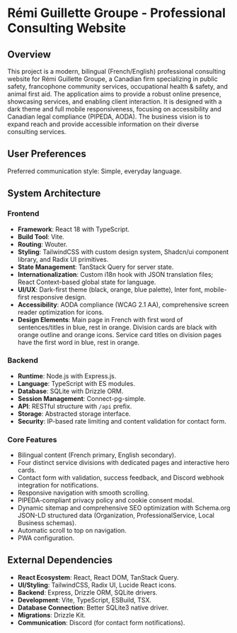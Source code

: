 # Rémi Guillette Groupe - Professional Consulting Website

## Overview
This project is a modern, bilingual (French/English) professional consulting website for Rémi Guillette Groupe, a Canadian firm specializing in public safety, francophone community services, occupational health & safety, and animal first aid. The application aims to provide a robust online presence, showcasing services, and enabling client interaction. It is designed with a dark theme and full mobile responsiveness, focusing on accessibility and Canadian legal compliance (PIPEDA, AODA). The business vision is to expand reach and provide accessible information on their diverse consulting services.

## User Preferences
Preferred communication style: Simple, everyday language.

## System Architecture

### Frontend
- **Framework**: React 18 with TypeScript.
- **Build Tool**: Vite.
- **Routing**: Wouter.
- **Styling**: TailwindCSS with custom design system, Shadcn/ui component library, and Radix UI primitives.
- **State Management**: TanStack Query for server state.
- **Internationalization**: Custom i18n hook with JSON translation files; React Context-based global state for language.
- **UI/UX**: Dark-first theme (black, orange, blue palette), Inter font, mobile-first responsive design.
- **Accessibility**: AODA compliance (WCAG 2.1 AA), comprehensive screen reader optimization for icons.
- **Design Elements**: Main page in French with first word of sentences/titles in blue, rest in orange. Division cards are black with orange outline and orange icons. Service card titles on division pages have the first word in blue, rest in orange.

### Backend
- **Runtime**: Node.js with Express.js.
- **Language**: TypeScript with ES modules.
- **Database**: SQLite with Drizzle ORM.
- **Session Management**: Connect-pg-simple.
- **API**: RESTful structure with `/api` prefix.
- **Storage**: Abstracted storage interface.
- **Security**: IP-based rate limiting and content validation for contact form.

### Core Features
- Bilingual content (French primary, English secondary).
- Four distinct service divisions with dedicated pages and interactive hero cards.
- Contact form with validation, success feedback, and Discord webhook integration for notifications.
- Responsive navigation with smooth scrolling.
- PIPEDA-compliant privacy policy and cookie consent modal.
- Dynamic sitemap and comprehensive SEO optimization with Schema.org JSON-LD structured data (Organization, ProfessionalService, Local Business schemas).
- Automatic scroll to top on navigation.
- PWA configuration.

## External Dependencies
- **React Ecosystem**: React, React DOM, TanStack Query.
- **UI/Styling**: TailwindCSS, Radix UI, Lucide React icons.
- **Backend**: Express, Drizzle ORM, SQLite drivers.
- **Development**: Vite, TypeScript, ESBuild, TSX.
- **Database Connection**: Better SQLite3 native driver.
- **Migrations**: Drizzle Kit.
- **Communication**: Discord (for contact form notifications).
